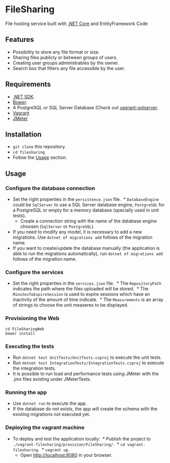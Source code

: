 # FileSharing
File hosting service built with [.NET Core](https://dotnet.github.io) and EntityFramework Code

## Features

* Possibility to store any file format or size.
* Sharing files publicly or between groups of users.
* Creating user groups administrables by the owner.
* Search box that filters any file accessible by the user.

## Requirements

* [.NET SDK](https://www.microsoft.com/net/learn/get-started/).
* [Bower](https://bower.io).
* A PostgreSQL or SQL Server Database (Check out [vagrant-sqlserver](https://github.com/VidelaRosa/vagrant-sqlserver).
* [Vagrant](https://www.vagrantup.com/downloads.html)
* [JMeter](http://jmeter.apache.org)

## Installation

* `git clone` this repository.
* `cd filesharing`
* Follow the [Usage](#usage) section.

## Usage

### Configure the database connection

* Set the right properties in the `persistence.json` file.
  * `DatabaseEngine` could be `SqlServer` to use a SQL Server database engine, `PostgreSQL` for a PostgreSQL or empty for a memory database (specially used in unit tests).
  * Create a connection string with the name of the database engine choosen (`SqlServer` or `PostgreSQL`).
* If you need to modify any model, it is necessary to add a new migrations. Use `dotnet ef migrations add` follows of the migration name.
* If you want to create/update the database manually (the application is able to run the migrations automatically), run `dotnet ef migrations add` follows of the migration name.
 
### Configure the services

* Set the right properties in the `services.json` file.
  * The `RepositoryPath` indicates the path where the files uploaded will be stored.
  * The `MinutesToExpireSession` is used to expire sessions which have an inactivity of the amount of time indicate.
  * The `Measurements` is an array of strings to choose the unit measeres to be displayed.
  
### Provisioning the Web

```
cd FileSharingWeb
bower install
```

### Executing the tests

* Run `dotnet test UnitTests/UnitTests.csproj` to execute the unit tests.
* Run `dotnet test IntegrationTests/IntegrationTests.csproj` to execute the integration tests.
* It is possible to run load and performance tests using JMeter with the .jmx files existing under JMeterTests.

### Running the app

* Use `dotnet run` to execute the app.
* If the database do not exists, the app will create the schema with the existing migrations not executed yet.

### Deploying the vagrant machine

* To deploy and test the application locally:
  * Publish the project to `./vagrant-filesharing/provision/FileSharing/`.
  * `cd vagrant-filesharing`.
  * `vagrant up`.
  * Open [http://localhost:8080](http://localhost:8080) in your browser.
